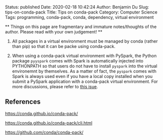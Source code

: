 Status: published
Date: 2020-02-18 10:42:24
Author: Benjamin Du
Slug: tips-on-conda-pack
Title: Tips on conda-pack
Category: Computer Science
Tags: programming, conda-pack, conda, dependency, virtual environment

**
Things on this page are fragmentary and immature notes/thoughts of the author.
Please read with your own judgement!
**

1. All packages in a virtual environment must be managed by conda (rather than pip)
    so that it can be packe using conda-pack.

2. When using a conda-pack virtual environment with PySpark,
    the Python package `pyyspark` comes with Spark is automatically injected into PYTHONPATH
    so that users do not have to install `pyspark` into the virtual environemnt by themselves.
    As a matter of fact,
    the `pyspark` comes with Spark is always used
    even if you have a local copy installed 
    when you submit a PySpark application with a conda-pack virtual environment.
    For more discussions,
    please refer to [this isue](https://github.com/conda/conda-pack/issues/102).

## References

https://conda.github.io/conda-pack/

https://conda.github.io/conda-pack/cli.html

https://github.com/conda/conda-pack/

